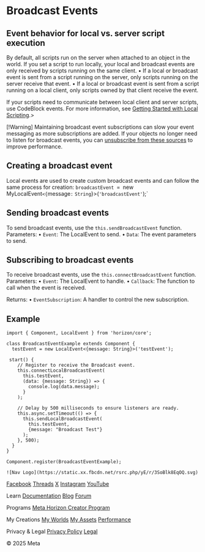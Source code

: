 # Broadcast Events

## Event behavior for local vs. server script execution

 By default, all scripts run on the server when attached to an object in the
world. If you set a script to run locally, your local and broadcast events are only
received by scripts running on the same client.
• If a local or broadcast event is sent from a script running on the server, only
scripts running on the server receive that event.
• If a local or broadcast event is sent from a script running on a local client,
only scripts owned by that client receive the event.

 If your scripts need to communicate between local client and server scripts, use
CodeBlock events. For more information, see [Getting Started with Local Scripting](https://developers.meta.com/horizon-worlds/learn/documentation/typescript/local-scripting/getting-started-with-local-scripting).> 

 [!Warning] Maintaining broadcast event subscriptions can slow your event
messaging as more subscriptions are added. If your objects no longer need to listen for
broadcast events, you can [unsubscribe from these sources](https://developers.meta.com/horizon-worlds/learn/documentation/typescript/events/events-best-practices) to improve performance.  
## Creating a broadcast event

 Local events are used to create custom broadcast events and can follow the same
process for creation:  `broadcastEvent `=` `new` `MyLocalEvent`<{`message`:` `String`}>(`'broadcastEvent'`);`  
## Sending broadcast events

 To send broadcast events, use the `this.sendBroadcastEvent` function. Parameters:
• `Event`: The LocalEvent to send.
• `Data`: The event parameters to send.

  
## Subscribing to broadcast events

 To receive broadcast events, use the `this.connectBroadcastEvent` function. Parameters:
• `Event`: The LocalEvent to handle.
• `Callback`: The function to call when the event is received.

 Returns:
• `EventSubscription`: A handler to control the new subscription.

  
## Example

  
```
import { Component, LocalEvent } from 'horizon/core';

class BroadcastEventExample extends Component {
  testEvent = new LocalEvent<{message: String}>('testEvent');

 start() {
    // Register to receive the Broadcast event.
    this.connectLocalBroadcastEvent(
      this.testEvent,
      (data: {message: String}) => {
        console.log(data.message);
      }
    );

    // Delay by 500 milliseconds to ensure listeners are ready.
    this.async.setTimeout(() => {
      this.sendLocalBroadcastEvent(
        this.testEvent,
        {message: "Broadcast Test"}
      );
    }, 500);
  }
}

Component.register(BroadcastEventExample);
```
    ![Nav Logo](https://static.xx.fbcdn.net/rsrc.php/yE/r/3SoBlk8EqOQ.svg)


[Facebook](https://www.facebook.com/MetaHorizon/)
[Threads](https://www.threads.com/@metahorizon)
[X](https://x.com/MetaHorizon)
[Instagram](https://www.instagram.com/metahorizon/)
[YouTube](https://www.youtube.com/@MetaQuestVR)

 Learn
[Documentation](https://developers.meta.com/horizon-worlds/learn/documentation/)
[Blog](https://developers.meta.com/horizon/blog/)
[Forum](https://communityforums.atmeta.com/t5/Creator-Forum/ct-p/Meta_Horizon_Creator_Forums)

 Programs
[Meta Horizon Creator Program](https://developers.meta.com/horizon-worlds/programs/)

 My Creations
[My Worlds](https://horizon.meta.com/creator/worlds_all/?utm_source=horizon_worlds_creator)
[My Assets](https://horizon.meta.com/creator/assets/?utm_source=horizon_worlds_creator)
[Performance](https://horizon.meta.com/creator/performance/traces/?utm_source=horizon_worlds_creator)

 Privacy & Legal
[Privacy Policy](https://www.meta.com/legal/privacy-policy/)
[Legal](https://www.meta.com/legal/supplemental-terms-of-service/)

 © 2025 Meta
